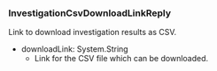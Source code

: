 ### InvestigationCsvDownloadLinkReply
Link to download investigation results as CSV.

- downloadLink: System.String
  - Link for the CSV file which can be downloaded.
